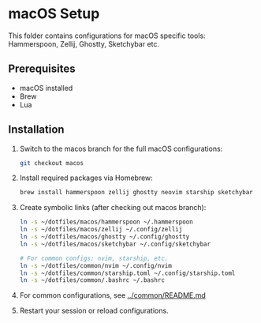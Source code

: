 # macOS Setup

This folder contains configurations for macOS specific tools: Hammerspoon, Zellij, Ghostty, Sketchybar etc.

## Prerequisites

- macOS installed
- Brew 
- Lua

## Installation

1. Switch to the macos branch for the full macOS configurations:
   ```bash
   git checkout macos
   ```

2. Install required packages via Homebrew:
   ```bash
   brew install hammerspoon zellij ghostty neovim starship sketchybar
   ```

3. Create symbolic links (after checking out macos branch):
   ```bash
   ln -s ~/dotfiles/macos/hammerspoon ~/.hammerspoon
   ln -s ~/dotfiles/macos/zellij ~/.config/zellij
   ln -s ~/dotfiles/macos/ghostty ~/.config/ghostty
   ln -s ~/dotfiles/macos/sketchybar ~/.config/sketchybar

   # For common configs: nvim, starship, etc.
   ln -s ~/dotfiles/common/nvim ~/.config/nvim
   ln -s ~/dotfiles/common/starship.toml ~/.config/starship.toml
   ln -s ~/dotfiles/common/.bashrc ~/.bashrc
   ```

4. For common configurations, see [../common/README.md](../common/README.md)

5. Restart your session or reload configurations.
